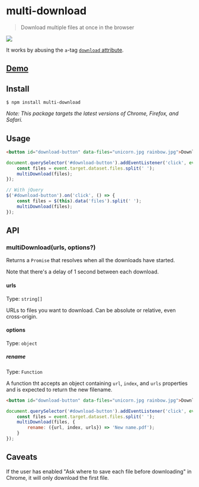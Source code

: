 # multi-download

> Download multiple files at once in the browser

![](screenshot.gif)

It works by abusing the `a`-tag [`download` attribute](https://developer.mozilla.org/en-US/docs/Web/HTML/Element/a#attr-download).


## [Demo](http://sindresorhus.com/multi-download)


## Install

```
$ npm install multi-download
```

*Note: This package targets the latest versions of Chrome, Firefox, and Safari.*


## Usage

```html
<button id="download-button" data-files="unicorn.jpg rainbow.jpg">Download</button>
```

```js
document.querySelector('#download-button').addEventListener('click', event => {
	const files = event.target.dataset.files.split(' ');
	multiDownload(files);
});
```

```js
// With jQuery
$('#download-button').on('click', () => {
	const files = $(this).data('files').split(' ');
	multiDownload(files);
});
```


## API

### multiDownload(urls, options?)

Returns a `Promise` that resolves when all the downloads have started.

Note that there's a delay of 1 second between each download.

#### urls

Type: `string[]`

URLs to files you want to download. Can be absolute or relative, even cross-origin.

#### options

Type: `object`

##### rename

Type: `Function`

A function tht accepts an object containing `url`, `index`, and `urls` properties and is expected to return the new filename.

```html
<button id="download-button" data-files="unicorn.jpg rainbow.jpg">Download</button>
```

```js
document.querySelector('#download-button').addEventListener('click', event => {
	const files = event.target.dataset.files.split(' ');
	multiDownload(files, {
		rename: ({url, index, urls}) => 'New name.pdf');
	}
});
```


## Caveats

If the user has enabled "Ask where to save each file before downloading" in Chrome, it will only download the first file.
